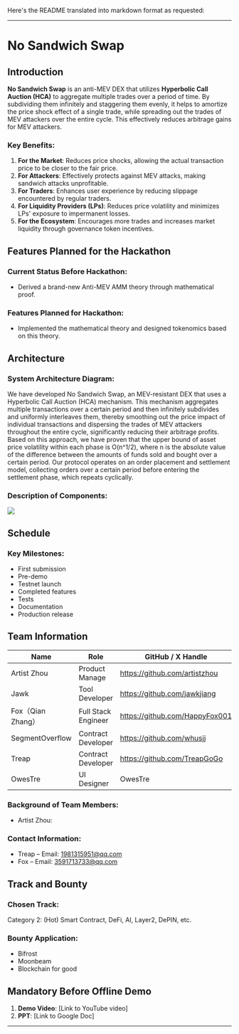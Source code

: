 Here's the README translated into markdown format as requested:

---

# No Sandwich Swap

## Introduction

**No Sandwich Swap** is an anti-MEV DEX that utilizes **Hyperbolic Call Auction (HCA)** to aggregate multiple trades over a period of time. By subdividing them infinitely and staggering them evenly, it helps to amortize the price shock effect of a single trade, while spreading out the trades of MEV attackers over the entire cycle. This effectively reduces arbitrage gains for MEV attackers.

### Key Benefits:

1. **For the Market**: Reduces price shocks, allowing the actual transaction price to be closer to the fair price.
2. **For Attackers**: Effectively protects against MEV attacks, making sandwich attacks unprofitable.
3. **For Traders**: Enhances user experience by reducing slippage encountered by regular traders.
4. **For Liquidity Providers (LPs)**: Reduces price volatility and minimizes LPs' exposure to impermanent losses.
5. **For the Ecosystem**: Encourages more trades and increases market liquidity through governance token incentives.

## Features Planned for the Hackathon

### Current Status Before Hackathon:
- Derived a brand-new Anti-MEV AMM theory through mathematical proof.

### Features Planned for Hackathon:
- Implemented the mathematical theory and designed tokenomics based on this theory.

## Architecture

### System Architecture Diagram:
We have developed No Sandwich Swap, an MEV-resistant DEX that uses a Hyperbolic Call Auction (HCA) mechanism. This mechanism aggregates multiple transactions over a certain period and then infinitely subdivides and uniformly interleaves them, thereby smoothing out the price impact of individual transactions and dispersing the trades of MEV attackers throughout the entire cycle, significantly reducing their arbitrage profits. Based on this approach, we have proven that the upper bound of asset price volatility within each phase is O(n^1/2), where n is the absolute value of the difference between the amounts of funds sold and bought over a certain period. Our protocol operates on an order placement and settlement model, collecting orders over a certain period before entering the settlement phase, which repeats cyclically.

### Description of Components:

![](Web/NoSandwichSwapPair_Web/src/assets/figure.png)


## Schedule

### Key Milestones:
- First submission
- Pre-demo
- Testnet launch
- Completed features
- Tests
- Documentation
- Production release

## Team Information

| Name     | Role          | GitHub / X Handle           |
|----------|---------------|-----------------------------|
| Artist Zhou | Product Manage| https://github.com/artistzhou    |
| Jawk| Tool Developer      | https://github.com/jawkjiang   |
| Fox（Qian Zhang） | Full Stack Engineer     | https://github.com/HappyFox001    |
| SegmentOverflow| Contract Developer      | https://github.com/whusjj   |
| Treap| Contract Developer     | https://github.com/TreapGoGo  |
|OwesTre|UI Designer     |OwesTre   |

### Background of Team Members:
- Artist Zhou: 

### Contact Information:
- Treap – Email: 1981315951@qq.com
- Fox  – Email: 3591713733@qq.com

## Track and Bounty

### Chosen Track:
Category 2: (Hot) Smart Contract, DeFi, AI, Layer2, DePIN, etc.

### Bounty Application:
- Bifrost
- Moonbeam
- Blockchain for good

## Mandatory Before Offline Demo

1. **Demo Video**: [Link to YouTube video]
2. **PPT**: [Link to Google Doc]

---